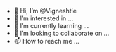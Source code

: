- 👋 Hi, I’m @Vigneshtie
- 👀 I’m interested in ...
- 🌱 I’m currently learning ...
- 💞️ I’m looking to collaborate on ...
- 📫 How to reach me ...

<!---
Vigneshtie/Vigneshtie is a ✨ special ✨ repository because its `README.md` (this file) appears on your GitHub profile.
You can click the Preview link to take a look at your changes.
--->
